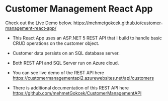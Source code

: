# Customer Management React App

Check out the Live Demo below. 
https://mehmetgokcek.github.io/customer-management-react-app/


- This React App uses an ASP.NET 5 REST API that I build to handle basic CRUD operations on the customer object. 

- Customer data persists on an SQL database server. 

- Both REST API and SQL Server run on Azure cloud. 

- You can see live demo of the REST API here https://customermanagementapi2.azurewebsites.net/api/customers

- There is additional documentation of this REST API here https://github.com/mehmetGokcek/CustomerManagementAPI
